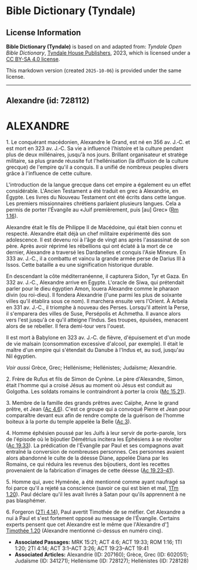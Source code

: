 # Bible Dictionary (Tyndale)

## License Information

**Bible Dictionary (Tyndale)** is based on and adapted from: _Tyndale Open Bible Dictionary_, [Tyndale House Publishers](https://tyndaleopenresources.com/), 2023, which is licensed under a [CC BY-SA 4.0 license](https://creativecommons.org/licenses/by-sa/4.0/legalcode.en).

This markdown version (created `2025-10-06`) is provided under the same license.



--------------------------------

## Alexandre (id: 728112)

ALEXANDRE
=========

1\. Le conquérant macédonien, Alexandre le Grand, est né en 356 av. J.‑C. et est mort en 323 av. J.‑C. Sa vie a influencé l'histoire et la culture pendant plus de deux millénaires, jusqu'à nos jours. Brillant organisateur et stratège militaire, sa plus grande réussite fut l'hellénisation (la diffusion de la culture grecque) de l'empire qu'il a conquis. Il a unifié de nombreux peuples divers grâce à l'influence de cette culture.

L'introduction de la langue grecque dans cet empire a également eu un effet considérable. L'Ancien Testament a été traduit en grec à Alexandrie, en Égypte. Les livres du Nouveau Testament ont été écrits dans cette langue. Les premiers missionnaires chrétiens parlaient plusieurs langues. Cela a permis de porter l'Évangile au «Juif premièrement, puis \[au] Grec» ([Rm 1\.16](https://ref.ly/Rom1:16)).

Alexandre était le fils de Philippe II de Macédoine, qui était bien connu et respecté. Alexandre était déjà un chef militaire expérimenté dès son adolescence. Il est devenu roi à l'âge de vingt ans après l'assassinat de son père. Après avoir réprimé les rébellions qui ont éclaté à la mort de ce dernier, Alexandre a traversé les Dardanelles et conquis l'Asie Mineure. En 333 av. J.‑C., il a combattu et vaincu la grande armée perse de Darius III à Issos. Cette bataille a eu une signification historique durable.

En descendant la côte méditerranéenne, il capturera Sidon, Tyr et Gaza. En 332 av. J.‑C., Alexandre arrive en Égypte. L'oracle de Siwa, qui prétendait parler pour le dieu égyptien Amon, louera Alexandre comme le pharaon divin (ou roi\-dieu). Il fondera Alexandrie (l'une parmi les plus de soixante villes qu'il établira sous ce nom). Il marchera ensuite vers l'Orient. À Arbela en 331 av. J.‑C., il triomphe à nouveau des Perses. Lorsqu'il atteint la Perse, il s'emparera des villes de Suse, Persépolis et Achmetha. Il avance alors vers l'est jusqu'à ce qu'il atteigne l'Indus. Ses troupes, épuisées, menacent alors de se rebeller. Il fera demi\-tour vers l'ouest.

Il est mort à Babylone en 323 av. J.‑C. de fièvre, d'épuisement et d'un mode de vie malsain (consommation excessive d'alcool, par exemple). Il était le maître d'un empire qui s'étendait du Danube à l'Indus et, au sud, jusqu'au Nil égyptien.

*Voir aussi* Grèce, Grec; Hellénisme; Hellénistes; Judaïsme; Alexandrie.

2\. Frère de Rufus et fils de Simon de Cyrène. Le père d'Alexandre, Simon, était l'homme qui a croisé Jésus au moment où Jésus est conduit au Golgotha. Les soldats romains le contraindront à porter la croix ([Mc 15\.21](https://ref.ly/Mark15:21)).

3\. Membre de la famille des grands prêtres avec Caïphe, Anne le grand prêtre, et Jean ([Ac 4\.6](https://ref.ly/Acts4:6)). C'est ce groupe qui a convoqué Pierre et Jean pour comparaître devant eux afin de rendre compte de la guérison de l'homme boiteux à la porte du temple appelée la Belle ([Ac 3](https://ref.ly/Acts3:1-Acts3:26)).

4\. Homme éphésien poussé par les Juifs à leur servir de porte\-parole, lors de l'épisode où le bijoutier Démétrius incitera les Éphésiens à se révolter ([Ac 19\.33](https://ref.ly/Acts19:33)). La prédication de l'Évangile par Paul et ses compagnons avait entraîné la conversion de nombreuses personnes. Ces personnes avaient alors abandonné le culte de la déesse Diane, appelée Diana par les Romains, ce qui réduira les revenus des bijoutiers, dont les recettes provenaient de la fabrication d'images de cette déesse ([Ac 19\.23–41](https://ref.ly/Acts19:23-Acts19:41)).

5\. Homme qui, avec Hyménée, a été mentionné comme ayant naufragé sa foi parce qu'il a rejeté sa conscience (savoir ce qui est bien et mal, [1Tm 1\.20](https://ref.ly/1Tim1:20)). Paul déclare qu'il les avait livrés à Satan pour qu'ils apprennent à ne pas blasphémer.

6\. Forgeron ([2Ti 4\.14](https://ref.ly/2Tim4:14)), Paul avertit Timothée de se méfier. Cet Alexandre a nui à Paul et s'est fortement opposé au message de l'Évangile. Certains experts pensent que cet Alexandre est le même que l'Alexandre d'[1 Timothée 1\.20](https://ref.ly/1Tim1:20) (Alexandre mentionné ci\-dessus en numéro cinq).

* **Associated Passages:** MRK 15:21; ACT 4:6; ACT 19:33; ROM 1:16; 1TI 1:20; 2TI 4:14; ACT 3:1–ACT 3:26; ACT 19:23–ACT 19:41
* **Associated Articles:** Alexandrie (ID: 207160); Grèce, Grec (ID: 602051); Judaïsme (ID: 341271); Hellénisme (ID: 728127); Hellénistes (ID: 728128)


